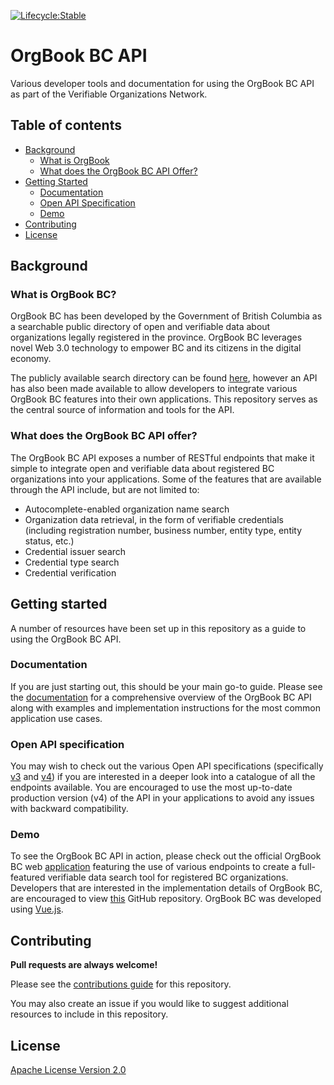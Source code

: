 [![Lifecycle:Stable](https://img.shields.io/badge/Lifecycle-Stable-97ca00)]('')

# OrgBook BC API

Various developer tools and documentation for using the OrgBook BC API as part of the Verifiable Organizations Network.

## Table of contents

- [Background](#background)
    - [What is OrgBook](#what-is-orgbook-bc)
    - [What does the OrgBook BC API Offer?](#what-does-the-orgbook-bc-api-offer)
- [Getting Started](#getting-started)
    - [Documentation](#documentation)
    - [Open API Specification](#open-api-specification)
    - [Demo](#demo)
- [Contributing](#contributing)
- [License](#license)

## Background

### What is OrgBook BC?

OrgBook BC has been developed by the Government of British Columbia as a searchable public directory of open and verifiable data about organizations legally registered in the province. OrgBook BC leverages novel Web 3.0 technology to empower BC and its citizens in the digital economy.

The publicly available search directory can be found [here](https://www.orgbook.gov.bc.ca), however an API has also been made available to allow developers to integrate various OrgBook BC features into their own applications. This repository serves as the central source of information and tools for the API.

### What does the OrgBook BC API offer?

The OrgBook BC API exposes a number of RESTful endpoints that make it simple to integrate open and verifiable data about registered BC organizations into your applications. Some of the features that are available through the API include, but are not limited to:

- Autocomplete-enabled organization name search
- Organization data retrieval, in the form of verifiable credentials (including registration number, business number, entity type, entity status, etc.)
- Credential issuer search
- Credential type search
- Credential verification

## Getting started

A number of resources have been set up in this repository as a guide to using the OrgBook BC API.

### Documentation

If you are just starting out, this should be your main go-to guide. Please see the [documentation](./api.md) for a comprehensive overview of the OrgBook BC API along with examples and implementation instructions for the most common application use cases.

### Open API specification

You may wish to check out the various Open API specifications (specifically [v3](https://orgbook.gov.bc.ca/api/v3/) and [v4](https://orgbook.gov.bc.ca/api/v4/)) if you are interested in a deeper look into a catalogue of all the endpoints available. You are encouraged to use the most up-to-date production version (v4) of the API in your applications to avoid any issues with backward compatibility.

### Demo

To see the OrgBook BC API in action, please check out the official OrgBook BC web [application](https://www.orgbook.gov.bc.ca) featuring the use of various endpoints to create a full-featured verifiable data search tool for registered BC organizations. Developers that are interested in the implementation details of OrgBook BC, are encouraged to view [this](https://github.com/bcgov/orgbook-bc-client) GitHub repository. OrgBook BC was developed using [Vue.js](https://vuejs.org).

## Contributing

**Pull requests are always welcome!**

Please see the [contributions guide](contributing.md) for this repository.

You may also create an issue if you would like to suggest additional resources to include in this repository.

## License

[Apache License Version 2.0](./LICENSE)